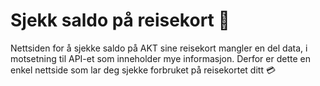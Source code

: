 # Sjekk saldo på reisekort 🚌

Nettsiden for å sjekke saldo på AKT sine reisekort mangler en del data, i motsetning til API-et som inneholder mye informasjon. Derfor er dette en enkel nettside som lar deg sjekke forbruket på reisekortet ditt 💳
